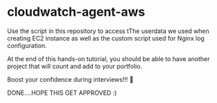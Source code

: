 # cloudwatch-agent-aws
Use the script in this repository to access tThe userdata we used when creating EC2 instance as well as the custom script used for Nginx log configuration.

At the end of this hands-on tutorial, you should be able to have another project that will count and add to your portfolio.

Boost your confidence during interviews!!! 💪

DONE....HOPE THIS GET APPROVED :)
